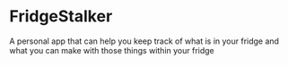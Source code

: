 # FridgeStalker
A personal app that can help you keep track of what is in your fridge and what you can make with those things within your fridge

